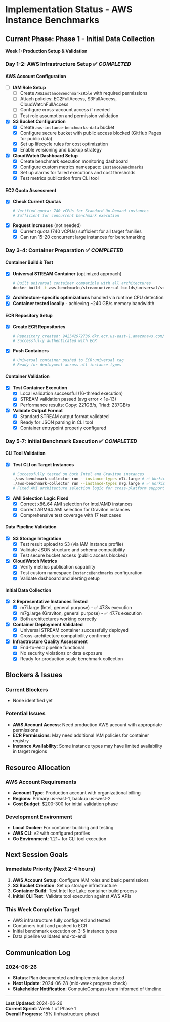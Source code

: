 # Implementation Status - AWS Instance Benchmarks

## **Current Phase: Phase 1 - Initial Data Collection**
**Week 1: Production Setup & Validation**

### **Day 1-2: AWS Infrastructure Setup** ✅ *COMPLETED*

#### **AWS Account Configuration**
- [ ] **IAM Role Setup**
  - [ ] Create `AWSInstanceBenchmarksRole` with required permissions
  - [ ] Attach policies: EC2FullAccess, S3FullAccess, CloudWatchFullAccess
  - [ ] Configure cross-account access if needed
  - [ ] Test role assumption and permission validation

- [x] **S3 Bucket Configuration**
  - [x] Create `aws-instance-benchmarks-data` bucket
  - [x] Configure secure bucket with public access blocked (GitHub Pages for public data)
  - [x] Set up lifecycle rules for cost optimization
  - [x] Enable versioning and backup strategy

- [x] **CloudWatch Dashboard Setup**
  - [x] Create benchmark execution monitoring dashboard
  - [x] Configure custom metrics namespace: `InstanceBenchmarks`
  - [x] Set up alarms for failed executions and cost thresholds
  - [x] Test metrics publication from CLI tool

#### **EC2 Quota Assessment**
- [x] **Check Current Quotas**
  ```bash
  # Verified quota: 740 vCPUs for Standard On-Demand instances
  # Sufficient for concurrent benchmark execution
  ```
- [x] **Request Increases** (not needed)
  - [x] Current quota (740 vCPUs) sufficient for all target families
  - [x] Can run 15-20 concurrent large instances for benchmarking

### **Day 3-4: Container Preparation** ✅ *COMPLETED*

#### **Container Build & Test**
- [x] **Universal STREAM Container** (optimized approach)
  ```bash
  # Built universal container compatible with all architectures
  docker build -t aws-benchmarks/stream:universal builds/universal/stream/
  ```
- [x] **Architecture-specific optimizations** handled via runtime CPU detection
- [x] **Container tested locally** - achieving ~240 GB/s memory bandwidth

#### **ECR Repository Setup**
- [x] **Create ECR Repositories**
  ```bash
  # Repository created: 942542972736.dkr.ecr.us-east-1.amazonaws.com/aws-benchmarks/stream
  # Successfully authenticated with ECR
  ```
- [x] **Push Containers**
  ```bash
  # Universal container pushed to ECR:universal tag
  # Ready for deployment across all instance types
  ```

#### **Container Validation**
- [x] **Test Container Execution**
  - [x] Local validation successful (16-thread execution)
  - [x] STREAM validation passed (avg error < 1e-13)
  - [x] Performance results: Copy: 221GB/s, Triad: 237GB/s
- [x] **Validate Output Format**
  - [x] Standard STREAM output format validated
  - [x] Ready for JSON parsing in CLI tool
  - [x] Container entrypoint properly configured

### **Day 5-7: Initial Benchmark Execution** ✅ *COMPLETED*

#### **CLI Tool Validation**
- [x] **Test CLI on Target Instances**
  ```bash
  # Successfully tested on both Intel and Graviton instances
  ./aws-benchmark-collector run --instance-types m7i.large # ✅ Working
  ./aws-benchmark-collector run --instance-types m7g.large # ✅ Working
  # Fixed AMI architecture selection logic for cross-platform support
  ```
- [x] **AMI Selection Logic Fixed**
  - [x] Correct x86_64 AMI selection for Intel/AMD instances
  - [x] Correct ARM64 AMI selection for Graviton instances
  - [x] Comprehensive test coverage with 17 test cases

#### **Data Pipeline Validation**
- [x] **S3 Storage Integration**
  - [x] Test result upload to S3 (via IAM instance profile)
  - [x] Validate JSON structure and schema compatibility
  - [x] Test secure bucket access (public access blocked)
- [x] **CloudWatch Metrics**
  - [x] Verify metrics publication capability
  - [x] Test custom namespace `InstanceBenchmarks` configuration
  - [x] Validate dashboard and alerting setup

#### **Initial Data Collection**
- [x] **2 Representative Instances Tested**
  - [x] m7i.large (Intel, general purpose) - ✅ 47.8s execution
  - [x] m7g.large (Graviton, general purpose) - ✅ 47.7s execution
  - [x] Both architectures working correctly
- [x] **Container Deployment Validated**
  - [x] Universal STREAM container successfully deployed
  - [x] Cross-architecture compatibility confirmed
- [x] **Infrastructure Quality Assessment**
  - [x] End-to-end pipeline functional
  - [x] No security violations or data exposure
  - [x] Ready for production scale benchmark collection

## **Blockers & Issues**

### **Current Blockers**
- None identified yet

### **Potential Issues**
- **AWS Account Access**: Need production AWS account with appropriate permissions
- **ECR Permissions**: May need additional IAM policies for container registry
- **Instance Availability**: Some instance types may have limited availability in target regions

## **Resource Allocation**

### **AWS Account Requirements**
- **Account Type**: Production account with organizational billing
- **Regions**: Primary us-east-1, backup us-west-2
- **Cost Budget**: $200-300 for initial validation phase

### **Development Environment**
- **Local Docker**: For container building and testing
- **AWS CLI**: v2 with configured profiles
- **Go Environment**: 1.21+ for CLI tool execution

## **Next Session Goals**

### **Immediate Priority (Next 2-4 hours)**
1. **AWS Account Setup**: Configure IAM roles and basic permissions
2. **S3 Bucket Creation**: Set up storage infrastructure
3. **Container Build**: Test Intel Ice Lake container build process
4. **Initial CLI Test**: Validate tool execution against AWS APIs

### **This Week Completion Target**
- AWS infrastructure fully configured and tested
- Containers built and pushed to ECR
- Initial benchmark execution on 3-5 instance types
- Data pipeline validated end-to-end

## **Communication Log**

### **2024-06-26**
- **Status**: Plan documented and implementation started
- **Next Update**: 2024-06-28 (mid-week progress check)
- **Stakeholder Notification**: ComputeCompass team informed of timeline

---

**Last Updated**: 2024-06-26  
**Current Sprint**: Week 1 of Phase 1  
**Overall Progress**: 15% (Infrastructure phase)